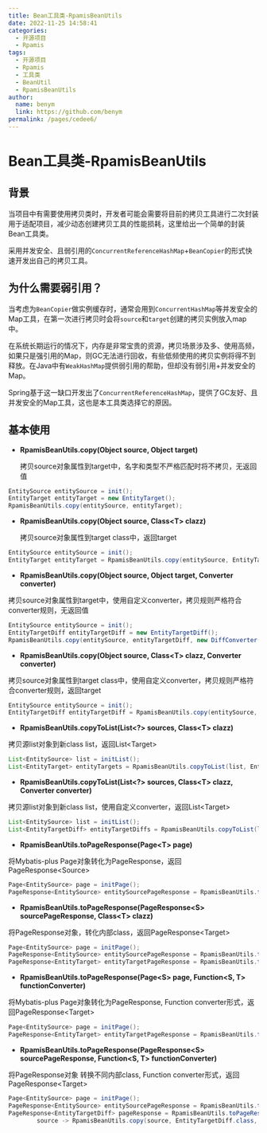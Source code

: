 ```yaml
---
title: Bean工具类-RpamisBeanUtils
date: 2022-11-25 14:58:41
categories: 
  - 开源项目
  - Rpamis
tags:
  - 开源项目
  - Rpamis
  - 工具类
  - BeanUtil
  - RpamisBeanUtils
author: 
  name: benym
  link: https://github.com/benym
permalink: /pages/cedee6/
---
```


# Bean工具类-RpamisBeanUtils

## 背景

当项目中有需要使用拷贝类时，开发者可能会需要将目前的拷贝工具进行二次封装用于适配项目，减少动态创建拷贝工具的性能损耗，这里给出一个简单的封装Bean工具类。

采用并发安全、且弱引用的`ConcurrentReferenceHashMap`+`BeanCopier`的形式快速开发出自己的拷贝工具。


## 为什么需要弱引用？

当考虑为`BeanCopier`做实例缓存时，通常会用到`ConcurrentHashMap`等并发安全的Map工具，在第一次进行拷贝时会将`source`和`target`创建的拷贝实例放入map中。

在系统长期运行的情况下，内存是非常宝贵的资源，拷贝场景涉及多、使用高频，如果只是强引用的Map，则GC无法进行回收，有些低频使用的拷贝实例将得不到释放。在Java中有`WeakHashMap`提供弱引用的帮助，但却没有弱引用+并发安全的Map。

Spring基于这一缺口开发出了`ConcurrentReferenceHashMap`，提供了GC友好、且并发安全的Map工具，这也是本工具类选择它的原因。

## 基本使用

- **RpamisBeanUtils.copy(Object source, Object target)**

  拷贝source对象属性到target中，名字和类型不严格匹配时将不拷贝，无返回值
```java
EntitySource entitySource = init();
EntityTarget entityTarget = new EntityTarget();
RpamisBeanUtils.copy(entitySource, entityTarget);
```

- **RpamisBeanUtils.copy(Object source, Class&lt;T> clazz)**

  拷贝source对象属性到target class中，返回target
```java
EntitySource entitySource = init();
EntityTarget entityTarget = RpamisBeanUtils.copy(entitySource, EntityTarget.class);
```

- **RpamisBeanUtils.copy(Object source, Object target, Converter converter)**

拷贝source对象属性到target中，使用自定义converter，拷贝规则严格符合converter规则，无返回值
```java
EntitySource entitySource = init();
EntityTargetDiff entityTargetDiff = new EntityTargetDiff();
RpamisBeanUtils.copy(entitySource, entityTargetDiff, new DiffConverter());
```

- **RpamisBeanUtils.copy(Object source, Class&lt;T> clazz, Converter converter)**

拷贝source对象属性到target class中，使用自定义converter，拷贝规则严格符合converter规则，返回target
```java
EntitySource entitySource = init();
EntityTargetDiff entityTargetDiff = RpamisBeanUtils.copy(entitySource, EntityTargetDiff.class, new DiffConverter());
```

- **RpamisBeanUtils.copyToList(List&lt;?> sources, Class&lt;T> clazz)**

拷贝源list对象到新class list，返回List&lt;Target>
```java
List<EntitySource> list = initList();
List<EntityTarget> entityTargets = RpamisBeanUtils.copyToList(list, EntityTarget.class);
```

- **RpamisBeanUtils.copyToList(List&lt;?> sources, Class&lt;T> clazz, Converter converter)**

拷贝源list对象到新class list，使用自定义converter，返回List&lt;Target>
```java
List<EntitySource> list = initList();
List<EntityTargetDiff> entityTargetDiffs = RpamisBeanUtils.copyToList(list, EntityTargetDiff.class, new DiffConverter());
```

- **RpamisBeanUtils.toPageResponse(Page&lt;T> page)**

将Mybatis-plus Page对象转化为PageResponse，返回PageResponse&lt;Source>
```java
Page<EntitySource> page = initPage();
PageResponse<EntitySource> entitySourcePageResponse = RpamisBeanUtils.toPageResponse(page);
```

- **RpamisBeanUtils.toPageResponse(PageResponse&lt;S> sourcePageResponse, Class&lt;T> clazz)**

将PageResponse对象，转化内部class，返回PageResponse&lt;Target>
```java
Page<EntitySource> page = initPage();
PageResponse<EntitySource> entitySourcePageResponse = RpamisBeanUtils.toPageResponse(page);
PageResponse<EntityTarget> entityTargetPageResponse = RpamisBeanUtils.toPageResponse(entitySourcePageResponse, EntityTarget.class);
```

- **RpamisBeanUtils.toPageResponse(Page&lt;S> page, Function&lt;S, T> functionConverter)**

将Mybatis-plus Page对象转化为PageResponse, Function converter形式，返回PageResponse&lt;Target>
```java
Page<EntitySource> page = initPage();
PageResponse<EntityTarget> entityTargetPageResponse = RpamisBeanUtils.toPageResponse(page, source -> RpamisBeanUtils.copy(source, EntityTarget.class));
```

- **RpamisBeanUtils.toPageResponse(PageResponse&lt;S> sourcePageResponse, Function&lt;S, T> functionConverter)**

将PageResponse对象 转换不同内部class, Function converter形式，返回PageResponse&lt;Target>
```java
Page<EntitySource> page = initPage();
PageResponse<EntitySource> entitySourcePageResponse = RpamisBeanUtils.toPageResponse(page);
PageResponse<EntityTargetDiff> pageResponse = RpamisBeanUtils.toPageResponse(entitySourcePageResponse,
        source -> RpamisBeanUtils.copy(source, EntityTargetDiff.class, new DiffConverter()));
```
